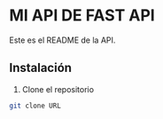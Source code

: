 # MI API DE FAST API

Este es el README de la API.

## Instalación

1. Clone el repositorio

```bash
git clone URL
```